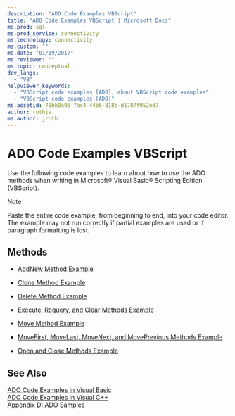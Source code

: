 ```yaml
---
description: "ADO Code Examples VBScript"
title: "ADO Code Examples VBScript | Microsoft Docs"
ms.prod: sql
ms.prod_service: connectivity
ms.technology: connectivity
ms.custom: ""
ms.date: "01/19/2017"
ms.reviewer: ""
ms.topic: conceptual
dev_langs: 
  - "VB"
helpviewer_keywords: 
  - "VBScript code examples [ADO], about VBScript code examples"
  - "VBScript code examples [ADO]"
ms.assetid: 78bb9a95-7ac4-44b6-818b-d1787f952ed7
author: rothja
ms.author: jroth
---
```

# ADO Code Examples VBScript
Use the following code examples to learn about how to use the ADO methods when writing in Microsoft® Visual Basic® Scripting Edition (VBScript).  
  
> [!NOTE]
>  Paste the entire code example, from beginning to end, into your code editor. The example may not run correctly if partial examples are used or if paragraph formatting is lost.  
  
## Methods  
  
-   [AddNew Method Example](./addnew-method-example-vbscript.md)  
  
-   [Clone Method Example](./clone-method-example-vbscript.md)  
  
-   [Delete Method Example](./delete-method-example-vbscript.md)  
  
-   [Execute, Requery, and Clear Methods Example](./execute-requery-and-clear-methods-example-vbscript.md)  
  
-   [Move Method Example](./move-method-example-vbscript.md)  
  
-   [MoveFirst, MoveLast, MoveNext, and MovePrevious Methods Example](./movefirst-movelast-movenext-and-moveprevious-methods-example-vbscript.md)  
  
-   [Open and Close Methods Example](./open-and-close-methods-example-vbscript.md)  
  
## See Also  
 [ADO Code Examples in Visual Basic](./ado-code-examples-in-visual-basic.md)   
 [ADO Code Examples in Visual C++](./ado-code-examples-in-visual-c.md)   
 [Appendix D: ADO Samples](../../guide/appendixes/appendix-d-ado-samples.md)